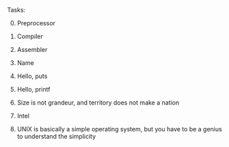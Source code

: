 Tasks:

0. Preprocessor

1. Compiler

2. Assembler

3. Name

4. Hello, puts

5. Hello, printf

6. Size is not grandeur, and territory does not make a nation

7. Intel

8. UNIX is basically a simple operating system, but you have to be a genius to understand the simplicity
